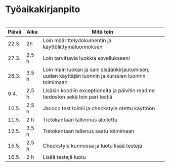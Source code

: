 # Työaikakirjanpito <h1>

Päivä | Aika | Mitä tein
---|---|---
22.3. | 2h | Loin määrittelydokumentin ja käyttöliittymäluonnoksen
27.3. | 2,5 h | Loin tarvittavia luokkia sovellukseeni
28.3. | 3,5 h | Loin main luokan ja sain sisäänkirjautumisen, uuden käyttäjän luonnin ja kurssien luonnin toimimaan
9.4. | 2,5 h | Lisäsin koodiin exceptioneita ja päivitin readme tiedoston sekä loin pari testiä
10.5. | 2,5 h | Jacoco test toimii ja checkstyle otettu käyttöön
11.5. | 2 h | Tietokantaan tallennus aloitettu
12.5. | 3,5 h | Tietokantaan tallenus saatu toimimaan
15.5. | 2,5 h | Checkstyle kunnossa ja luotu lisää testejä
16.5. | 2 h | Lisää testejä luotu
